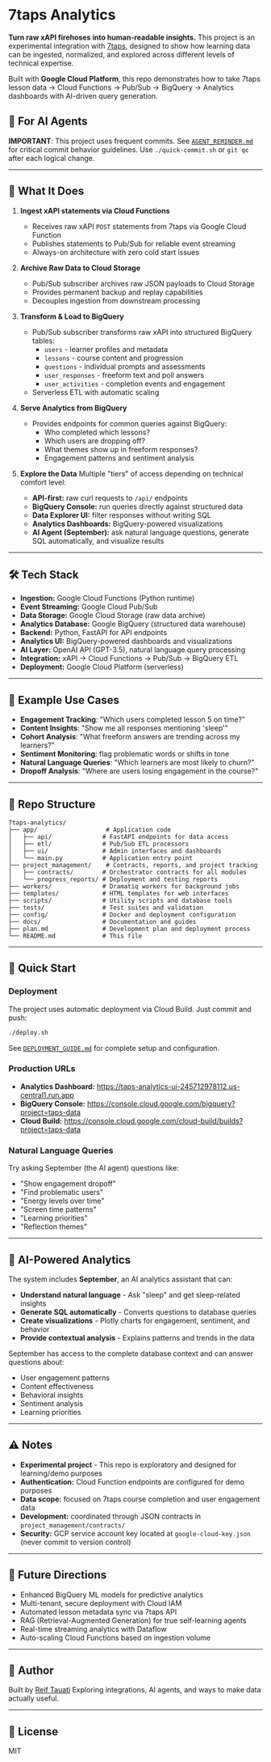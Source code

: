 # 7taps Analytics

**Turn raw xAPI firehoses into human-readable insights.**
This project is an experimental integration with [7taps](https://7taps.com), designed to show how learning data can be ingested, normalized, and explored across different levels of technical expertise.

Built with **Google Cloud Platform**, this repo demonstrates how to take 7taps lesson data → Cloud Functions → Pub/Sub → BigQuery → Analytics dashboards with AI-driven query generation.

## 🤖 For AI Agents
**IMPORTANT**: This project uses frequent commits. See [`AGENT_REMINDER.md`](AGENT_REMINDER.md) for critical commit behavior guidelines. Use `./quick-commit.sh` or `git qc` after each logical change.

---

## 🚀 What It Does

1. **Ingest xAPI statements via Cloud Functions**
   * Receives raw xAPI `POST` statements from 7taps via Google Cloud Function
   * Publishes statements to Pub/Sub for reliable event streaming
   * Always-on architecture with zero cold start issues

2. **Archive Raw Data to Cloud Storage**
   * Pub/Sub subscriber archives raw JSON payloads to Cloud Storage
   * Provides permanent backup and replay capabilities
   * Decouples ingestion from downstream processing

3. **Transform & Load to BigQuery**
   * Pub/Sub subscriber transforms raw xAPI into structured BigQuery tables:
     * `users` - learner profiles and metadata
     * `lessons` - course content and progression
     * `questions` - individual prompts and assessments
     * `user_responses` - freeform text and poll answers
     * `user_activities` - completion events and engagement
   * Serverless ETL with automatic scaling

4. **Serve Analytics from BigQuery**
   * Provides endpoints for common queries against BigQuery:
     * Who completed which lessons?
     * Which users are dropping off?
     * What themes show up in freeform responses?
     * Engagement patterns and sentiment analysis

5. **Explore the Data**
   Multiple "tiers" of access depending on technical comfort level:
   * **API-first:** raw curl requests to `/api/` endpoints
   * **BigQuery Console:** run queries directly against structured data
   * **Data Explorer UI:** filter responses without writing SQL
   * **Analytics Dashboards:** BigQuery-powered visualizations
   * **AI Agent (September):** ask natural language questions, generate SQL automatically, and visualize results

---

## 🛠️ Tech Stack

* **Ingestion:** Google Cloud Functions (Python runtime)
* **Event Streaming:** Google Cloud Pub/Sub
* **Data Storage:** Google Cloud Storage (raw data archive)
* **Analytics Database:** Google BigQuery (structured data warehouse)
* **Backend:** Python, FastAPI for API endpoints
* **Analytics UI:** BigQuery-powered dashboards and visualizations
* **AI Layer:** OpenAI API (GPT-3.5), natural language query processing
* **Integration:** xAPI → Cloud Functions → Pub/Sub → BigQuery ETL
* **Deployment:** Google Cloud Platform (serverless)

---

## 🧩 Example Use Cases

* **Engagement Tracking**: "Which users completed lesson 5 on time?"
* **Content Insights**: "Show me all responses mentioning 'sleep'"
* **Cohort Analysis**: "What freeform answers are trending across my learners?"
* **Sentiment Monitoring**: flag problematic words or shifts in tone
* **Natural Language Queries**: "Which learners are most likely to churn?"
* **Dropoff Analysis**: "Where are users losing engagement in the course?"

---

## 📂 Repo Structure

```
7taps-analytics/
├── app/                   # Application code
│   ├── api/              # FastAPI endpoints for data access
│   ├── etl/              # Pub/Sub ETL processors
│   ├── ui/               # Admin interfaces and dashboards
│   └── main.py           # Application entry point
├── project_management/    # Contracts, reports, and project tracking
│   ├── contracts/        # Orchestrator contracts for all modules
│   └── progress_reports/ # Deployment and testing reports
├── workers/              # Dramatiq workers for background jobs
├── templates/            # HTML templates for web interfaces
├── scripts/              # Utility scripts and database tools
├── tests/                # Test suites and validation
├── config/               # Docker and deployment configuration
├── docs/                 # Documentation and guides
├── plan.md               # Development plan and deployment process
└── README.md             # This file
```

---

## 🚀 Quick Start

### Deployment
The project uses automatic deployment via Cloud Build. Just commit and push:

```bash
./deploy.sh
```

See [`DEPLOYMENT_GUIDE.md`](DEPLOYMENT_GUIDE.md) for complete setup and configuration.

### Production URLs
* **Analytics Dashboard:** https://taps-analytics-ui-245712978112.us-central1.run.app
* **BigQuery Console:** https://console.cloud.google.com/bigquery?project=taps-data
* **Cloud Build:** https://console.cloud.google.com/cloud-build/builds?project=taps-data

### Natural Language Queries
Try asking September (the AI agent) questions like:
* "Show engagement dropoff"
* "Find problematic users"
* "Energy levels over time"
* "Screen time patterns"
* "Learning priorities"
* "Reflection themes"

---

## 🧠 AI-Powered Analytics

The system includes **September**, an AI analytics assistant that can:
* **Understand natural language** - Ask "sleep" and get sleep-related insights
* **Generate SQL automatically** - Converts questions to database queries
* **Create visualizations** - Plotly charts for engagement, sentiment, and behavior
* **Provide contextual analysis** - Explains patterns and trends in the data

September has access to the complete database context and can answer questions about:
* User engagement patterns
* Content effectiveness
* Behavioral insights
* Sentiment analysis
* Learning priorities

---

## ⚠️ Notes

* **Experimental project** - This repo is exploratory and designed for learning/demo purposes
* **Authentication:** Cloud Function endpoints are configured for demo purposes
* **Data scope:** focused on 7taps course completion and user engagement data
* **Development:** coordinated through JSON contracts in `project_management/contracts/`
* **Security:** GCP service account key located at `google-cloud-key.json` (never commit to version control)

---

## 🌱 Future Directions

* Enhanced BigQuery ML models for predictive analytics
* Multi-tenant, secure deployment with Cloud IAM
* Automated lesson metadata sync via 7taps API
* RAG (Retrieval-Augmented Generation) for true self-learning agents
* Real-time streaming analytics with Dataflow
* Auto-scaling Cloud Functions based on ingestion volume

---

## 👤 Author

Built by [Reif Tauati](https://github.com/reif-is-a-foofie)
Exploring integrations, AI agents, and ways to make data actually useful.

---

## 📄 License

MIT
